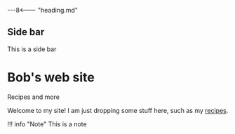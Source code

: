 ---8<--- "heading.md"

<div class="sidebar">
  <h2>Side bar</h2>
  This is a side bar
</div>

<h1 class="headingWithSubtitle">Bob's web site</h1>

<div class="subtitle">Recipes and more</div>

Welcome to my site! I am just dropping some stuff here, such as my [recipes](./recipes/baked-cod-w-bread-crumbs.md).

!!! info "Note"
    This is a note

